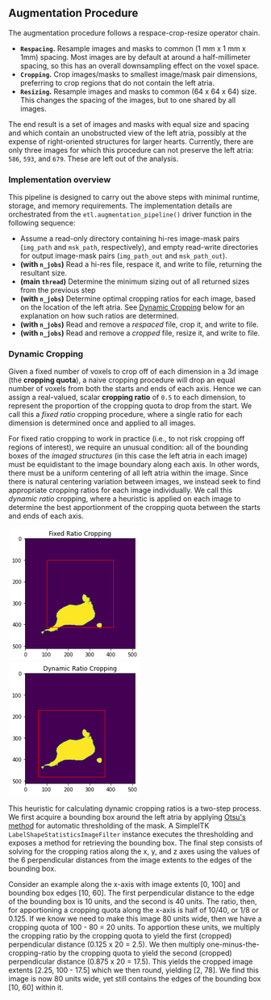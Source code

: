 ## Augmentation Procedure
The augmentation procedure follows a respace-crop-resize operator chain.

- **`Respacing`.** Resample images and masks to common (1 mm x 1 mm x 1mm) spacing. Most images are by default at around a half-millimeter spacing, so this has an overall downsampling effect on the voxel space.
- **`Cropping`.** Crop images/masks to smallest image/mask pair dimensions, preferring to crop regions that do not contain the left atria.
- **`Resizing`.** Resample images and masks to common (64 x 64 x 64) size. This changes the spacing of the images, but to one shared by all images.

The end result is a set of images and masks with equal size and spacing and which contain an unobstructed view of the left atria, possibly at the expense of right-oriented structures for larger hearts. Currently, there are only three images for which this procedure can not preserve the left atria: `586`, `593`, and `679`. These are left out of the analysis.

### Implementation overview

This pipeline is designed to carry out the above steps with minimal runtime, storage, and memory requirements. The implementation details are orchestrated from the `etl.augmentation_pipeline()` driver function in the following sequence:
- Assume a read-only directory containing hi-res image-mask pairs (`img_path` and `msk_path`, respectively), and empty read-write directories for output image-mask pairs (`img_path_out` and `msk_path_out`).
- **(with `n_jobs`)** Read a hi-res file, respace it, and write to file, returning the resultant size.
- **(main `thread`)** Determine the minimum sizing out of all returned sizes from the previous step
- **(with `n_jobs`)** Determine optimal cropping ratios for each image, based on the location of the left atria. See [Dynamic Cropping](#dynamic_cropping) below for an explanation on how such ratios are determined.
- **(with `n_jobs`)** Read and remove a *respaced* file, crop it, and write to file.
- **(with `n_jobs`)** Read and remove a *cropped* file, resize it, and write to file.


### Dynamic Cropping

Given a fixed number of voxels to crop off of each dimension in a 3d image (the **cropping quota**), a naive cropping procedure will drop an equal number of voxels from both the starts and ends of each axis. Hence we can assign a real-valued, scalar **cropping ratio** of `0.5` to each dimension, to represent the proportion of the cropping quota to drop from the start. We call this a *fixed ratio* cropping procedure, where a single ratio for each dimension is determined once and applied to all images.

For fixed ratio cropping to work in practice (i.e., to not risk cropping off regions of interest), we require an unusual condition: all of the bounding boxes of the *imaged structures* (in this case the left atria in each image) must be equidistant to the image boundary along each axis. In other words, there must be a uniform centering of all left atria within the image. Since there is natural centering variation between images, we instead seek to find appropriate cropping ratios for each image individually. We call this *dynamic ratio* cropping, where a heuristic is applied on each image to determine the best apportionment of the cropping quota between the starts and ends of each axis.

![Fixed Ratio Cropping](https://raw.githubusercontent.com/pkla/laseg/master/diagrams/fixed_ratio_cropping.png) ![Dynamic Ratio Cropping](https://raw.githubusercontent.com/pkla/laseg/master/diagrams/dynamic_ratio_cropping.png)

This heuristic for calculating dynamic cropping ratios is a two-step process. We first acquire a bounding box around the left atria by applying [Otsu's method](https://en.wikipedia.org/wiki/Otsu%27s_method) for automatic thresholding of the mask. A SimpleITK `LabelShapeStatisticsImageFilter` instance executes the thresholding and exposes a method for retrieving the bounding box. The final step consists of solving for the cropping ratios along the x, y, and z axes using the values of the 6 perpendicular distances from the image extents to the edges of the bounding box.

Consider an example along the x-axis with image extents [0, 100] and bounding box edges [10, 60]. The first perpendicular distance to the edge of the bounding box is 10 units, and the second is 40 units. The ratio, then, for apportioning a cropping quota along the x-axis is half of 10/40, or 1/8 or 0.125. If we know we need to make this image 80 units wide, then we have a cropping quota of 100 - 80 = 20 units. To apportion these units, we multiply the cropping ratio by the cropping quota to yield the first (cropped) perpendicular distance (0.125 x 20 = 2.5). We then multiply one-minus-the-cropping-ratio by the cropping quota to yield the second (cropped) perpendicular distance (0.875 x 20 = 17.5). This yields the cropped image extents [2.25, 100 - 17.5] which we then round, yielding [2, 78]. We find this image is now 80 units wide, yet still contains the edges of the bounding box [10, 60] within it.
